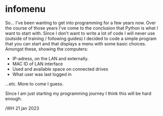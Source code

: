 # infomenu
So... I've been wanting to get into programming for a few years now. Over the course of those years I've come to the conclusion that Python is what I want to start with. 
Since I don't want to write a lot of code I will never use (outside of training / following guides) I decided to code a simple program that you can start and that displays a menu with some basic choices. Amongst these, showing the computers:

* IP-adress, on the LAN and externally.
* MAC ID of LAN interface
* Used and available space on connected drives
* What user was last logged in

...etc. More to come I guess.

Since I am just starting my programming journey I think this will be hard enough.

/WH 21 jan 2023
